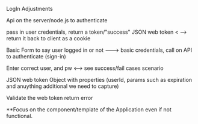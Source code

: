 LogIn  Adjustments 

Api on the server/node.js 
to authenticate

pass in user credentials, 
return a token/"success"
JSON web token  < --> return it back to client as a cookie


Basic Form to say user logged in or not
---> basic credentials, call on API to authenticate (sign-in)

Enter correct user, and pw <--> see success/fail cases scenario

JSON web token
Object with properties (userId, params such as expiration and anuything additional we need to capture)

Validate the web token 
return error

**Focus on the component/template of the Application even if not functional.


